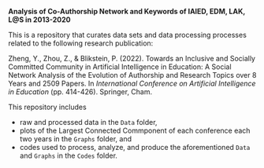 **Analysis of Co-Authorship Network and Keywords of IAIED, EDM, LAK, L@S in 2013-2020**

This is a repository that curates data sets and data processing processes related to the following research publication:

Zheng, Y., Zhou, Z., & Blikstein, P. (2022). Towards an Inclusive and Socially Committed Community in Artificial Intelligence in Education: A Social Network Analysis of the Evolution of Authorship and Research Topics over 8 Years and 2509 Papers. In *International Conference on Artificial Intelligence in Education* (pp. 414-426). Springer, Cham.

This repository includes

- raw and processed data in the `Data` folder,
- plots of the Largest Connected Commponent of each conference each two years in the `Graphs` folder, and
- codes used to process, analyze, and produce the aforementioned `Data` and `Graphs` in the `Codes` folder.
